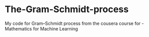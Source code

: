 # The-Gram-Schmidt-process
My code for Gram–Schmidt process from the cousera course for - Mathematics for Machine Learning
